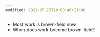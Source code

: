 ```yaml
---
modified: 2021-07-26T20:00:46+01:00
---
```


- Most work is brown-field now
- When does work become brown-field?
